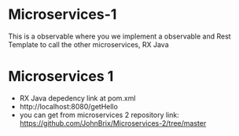 # Microservices-1
This is a observable where you we implement a observable and Rest Template to call the other microservices, RX Java

<h1> Microservices 1 </h1>

- RX Java depedency link at pom.xml
- http://localhost:8080/getHello
- you can get from microservices 2 repository link: https://github.com/JohnBrix/Microservices-2/tree/master
